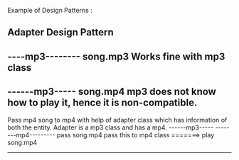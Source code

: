 Example of Design Patterns :

Adapter Design Pattern
----------------------------------------------------------------------------------------

----mp3--------
  song.mp3       Works fine with mp3 class
-----------------   
------mp3-----
**song.mp4**   mp3 does not know how to play it, hence it is non-compatible.
----------------


Pass mp4 song to mp4 with help of adapter class which has information of both the entity.
Adapter is a mp3 class and has a mp4.
------mp3-----                                                     --------mp4---------
pass song.mp4      pass this to mp4 class    =======>                play song.mp4
----------------                                                 -----------------------

